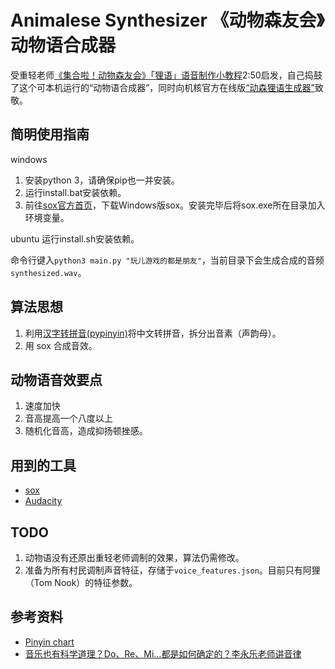 # Animalese Synthesizer 《动物森友会》动物语合成器

受重轻老师[《集合啦！动物森友会》「狸语」语音制作小教程](https://www.gcores.com/articles/122542)2:50启发，自己捣鼓了这个可本机运行的“动物语合成器”，同时向机核官方在线版[“动森狸语生成器”](https://site.gcores.com/animal_crossing_voice)致敬。

## 简明使用指南

windows

1. 安装python 3，请确保pip也一并安装。
2. 运行install.bat安装依赖。
3. 前往[sox官方首页](http://sox.sourceforge.net/)，下载Windows版sox。安装完毕后将sox.exe所在目录加入环境变量。

ubuntu
运行install.sh安装依赖。

命令行键入`python3 main.py "玩儿游戏的都是朋友"`，当前目录下会生成合成的音频`synthesized.wav`。

## 算法思想

1. 利用[汉字转拼音(pypinyin)](https://github.com/mozillazg/python-pinyin)将中文转拼音，拆分出音素（声韵母）。
2. 用 sox 合成音效。

## 动物语音效要点

1. 速度加快
2. 音高提高一个八度以上
3. 随机化音高，造成抑扬顿挫感。

## 用到的工具

+ [sox](http://sox.sourceforge.net/)
+ [Audacity](https://www.audacityteam.org/)

## TODO

1. 动物语没有还原出重轻老师调制的效果，算法仍需修改。
2. 准备为所有村民调制声音特征，存储于`voice_features.json`。目前只有阿狸（Tom Nook）的特征参数。

## 参考资料

+ [Pinyin chart](https://resources.allsetlearning.com/chinese/pronunciation/pinyin_chart)
+ [音乐也有科学道理？Do、Re、Mi...都是如何确定的？李永乐老师讲音律](https://www.bilibili.com/video/BV124411e7Wk)
